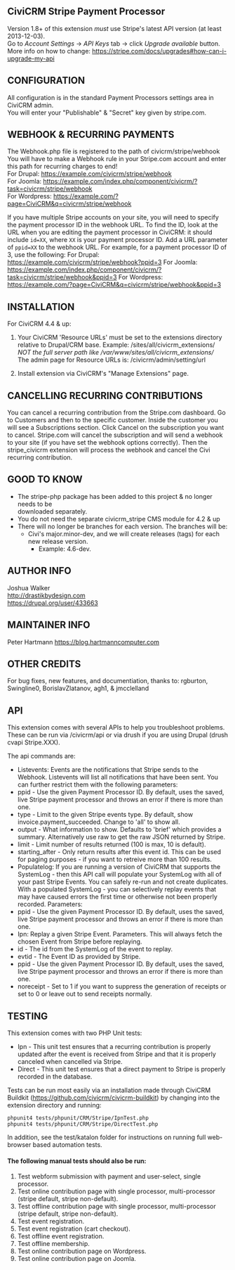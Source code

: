 CiviCRM Stripe Payment Processor
--------------------------------
Version 1.8+ of this extension *must* use Stripe's latest API version (at least 2013-12-03).  
Go to _Account Settings_ -> _API Keys_ tab -> click _Upgrade available_ button.  
More info on how to change:  https://stripe.com/docs/upgrades#how-can-i-upgrade-my-api  

CONFIGURATION
-------------
All configuration is in the standard Payment Processors settings area in CiviCRM admin.  
You will enter your "Publishable" & "Secret" key given by stripe.com.  

WEBHOOK & RECURRING PAYMENTS
---------
The Webhook.php file is registered to the path of civicrm/stripe/webhook  
You will have to make a Webhook rule in your Stripe.com account and enter this path for recurring charges to end!  
For Drupal:  https://example.com/civicrm/stripe/webhook  
For Joomla:  https://example.com/index.php/component/civicrm/?task=civicrm/stripe/webhook  
For Wordpress:  https://example.com/?page=CiviCRM&q=civicrm/stripe/webhook  

If you have multiple Stripe accounts on your site, you will need to specify the payment processor ID in the webhook URL.
To find the ID, look at the URL when you are editing the payment processor in CiviCRM: it should include `id=XX`, where `XX` is your payment processor ID.
Add a URL parameter of `ppid=XX` to the webhook URL.
For example, for a payment processor ID of 3, use the following:
For Drupal:  https://example.com/civicrm/stripe/webhook?ppid=3
For Joomla:  https://example.com/index.php/component/civicrm/?task=civicrm/stripe/webhook&ppid=3
For Wordpress:  https://example.com/?page=CiviCRM&q=civicrm/stripe/webhook&ppid=3

INSTALLATION
------------
For CiviCRM 4.4 & up:  
1)  Your CiviCRM 'Resource URLs' must be set to the extensions directory  
    relative to Drupal/CRM base.  Example: /sites/all/civicrm_extensions/  
    *NOT the full server path like /var/www/sites/all/civicrm_extensions/*  
    The admin page for Resource URLs is:  /civicrm/admin/setting/url  

2)  Install extension via CiviCRM's "Manage Extensions" page.  

CANCELLING RECURRING CONTRIBUTIONS
------------
You can cancel a recurring contribution from the Stripe.com dashboard. Go to Customers and then to the specific customer.
Inside the customer you will see a Subscriptions section. Click Cancel on the subscription you want to cancel.
Stripe.com will cancel the subscription and will send a webhook to your site (if you have set the webhook options correctly).
 Then the stripe_civicrm extension will process the webhook and cancel the Civi recurring contribution.

GOOD TO KNOW
------------
* The stripe-php package has been added to this project & no longer needs to be  
downloaded separately.  
* You do not need the separate civicrm_stripe CMS module for 4.2 & up  
* There will no longer be branches for each version.  The branches will be:  
  * Civi's major.minor-dev, and we will create releases (tags) for each new release version.  
    * Example: 4.6-dev.  

AUTHOR INFO
-----------
Joshua Walker  
http://drastikbydesign.com  
https://drupal.org/user/433663  

MAINTAINER INFO
---------------
Peter Hartmann
https://blog.hartmanncomputer.com

OTHER CREDITS
-------------
For bug fixes, new features, and documentiation, thanks to:
rgburton, Swingline0, BorislavZlatanov, agh1, & jmcclelland

API
------------
This extension comes with several APIs to help you troubleshoot problems. These can be run via /civicrm/api or via drush if you are using Drupal (drush cvapi Stripe.XXX).

The api commands are:

 * Listevents: Events are the notifications that Stripe sends to the Webhook. Listevents will list all notifications that have been sent. You can further restrict them with the following parameters:
  * ppid - Use the given Payment Processor ID. By default, uses the saved, live Stripe payment processor and throws an error if there is more than one.
  * type - Limit to the given Stripe events type. By default, show invoice.payment_succeeded. Change to 'all' to show all.
  * output - What information to show. Defaults to 'brief' which provides a summary. Alternatively use raw to get the raw JSON returned by Stripe.
  * limit - Limit number of results returned (100 is max, 10 is default).
  * starting_after - Only return results after this event id. This can be used for paging purposes - if you want to retreive more than 100 results.
 * Populatelog: If you are running a version of CiviCRM that supports the SystemLog - then this API call will populate your SystemLog with all of your past Stripe Events. You can safely re-run and not create duplicates. With a populated SystemLog - you can selectively replay events that may have caused errors the first time or otherwise not been properly recorded. Parameters:
  * ppid - Use the given Payment Processor ID. By default, uses the saved, live Stripe payment processor and throws an error if there is more than one.
 * Ipn: Replay a given Stripe Event. Parameters. This will always fetch the chosen Event from Stripe before replaying.
  * id - The id from the SystemLog of the event to replay.
  * evtid - The Event ID as provided by Stripe.
  * ppid - Use the given Payment Processor ID. By default, uses the saved, live Stripe payment processor and throws an error if there is more than one.
  * noreceipt - Set to 1 if you want to suppress the generation of receipts or set to 0 or leave out to send receipts normally.

TESTING
--------

This extension comes with two PHP Unit tests:

 * Ipn - This unit test ensures that a recurring contribution is properly updated after the event is received from Stripe and that it is properly canceled when cancelled via Stripe.
 * Direct - This unit test ensures that a direct payment to Stripe is properly recorded in the database.

Tests can be run most easily via an installation made through CiviCRM Buildkit (https://github.com/civicrm/civicrm-buildkit) by changing into the extension directory and running:

    phpunit4 tests/phpunit/CRM/Stripe/IpnTest.php
    phpunit4 tests/phpunit/CRM/Stripe/DirectTest.php

In addition, see the test/katalon folder for instructions on running full web-browser based automation tests.

#### The following manual tests should also be run:

1. Test webform submission with payment and user-select, single processor.
1. Test online contribution page with single processor, multi-processor (stripe default, stripe non-default).
1. Test offline contribution page with single processor, multi-processor (stripe default, stripe non-default).
1. Test event registration.
1. Test event registration (cart checkout).
1. Test offline event registration.
1. Test offline membership.
1. Test online contribution page on Wordpress.
1. Test online contribution page on Joomla.
